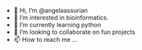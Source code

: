 - 👋 Hi, I’m @angelaassurian
- 👀 I’m interested in bioinformatics.
- 🌱 I’m currently learning python
- 💞️ I’m looking to collaborate on fun projects
- 📫 How to reach me ...

<!---
angelaassurian/angelaassurian is a ✨ special ✨ repository because its `README.md` (this file) appears on your GitHub profile.
You can click the Preview link to take a look at your changes.
--->
